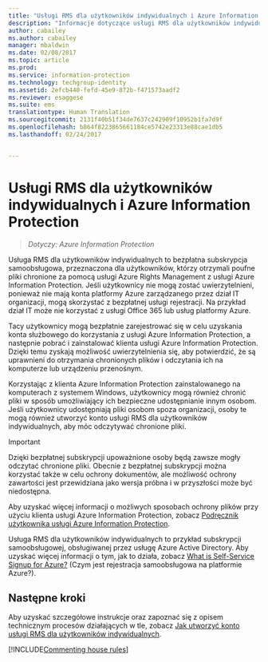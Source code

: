 ```yaml
---
title: "Usługi RMS dla użytkowników indywidualnych i Azure Information Protection"
description: "Informacje dotyczące usługi RMS dla użytkowników indywidualnych, czyli bezpłatnej subskrypcji samoobsługowej przeznaczonej dla użytkowników, którzy otrzymali poufne pliki chronione za pomocą usługi Azure Rights Management, ale nie mogą zostać uwierzytelnieni, ponieważ nie mają konta platformy Azure zarządzanego przez dział IT organizacji."
author: cabailey
ms.author: cabailey
manager: mbaldwin
ms.date: 02/08/2017
ms.topic: article
ms.prod: 
ms.service: information-protection
ms.technology: techgroup-identity
ms.assetid: 2efcb440-fefd-45e9-872b-f471573aadf2
ms.reviewer: esaggese
ms.suite: ems
translationtype: Human Translation
ms.sourcegitcommit: 2131f40b51f34de7637c242909f10952b1fa7d9f
ms.openlocfilehash: b864f8223865661184ce5742e23313e88cae1db5
ms.lasthandoff: 02/24/2017


---
```


# <a name="rms-for-individuals-and-azure-information-protection"></a>Usługi RMS dla użytkowników indywidualnych i Azure Information Protection

>*Dotyczy: Azure Information Protection*

Usługa RMS dla użytkowników indywidualnych to bezpłatna subskrypcja samoobsługowa, przeznaczona dla użytkowników, którzy otrzymali poufne pliki chronione za pomocą usługi Azure Rights Management z usługi Azure Information Protection. Jeśli użytkownicy nie mogą zostać uwierzytelnieni, ponieważ nie mają konta platformy Azure zarządzanego przez dział IT organizacji, mogą skorzystać z bezpłatnej usługi rejestracji. Na przykład dział IT może nie korzystać z usługi Office 365 lub usług platformy Azure.

Tacy użytkownicy mogą bezpłatnie zarejestrować się w celu uzyskania konta służbowego do korzystania z usługi Azure Information Protection, a następnie pobrać i zainstalować klienta usługi Azure Information Protection. Dzięki temu zyskają możliwość uwierzytelnienia się, aby potwierdzić, że są uprawnieni do otrzymania chronionych plików i odczytania ich na komputerze lub urządzeniu przenośnym.

Korzystając z klienta Azure Information Protection zainstalowanego na komputerach z systemem Windows, użytkownicy mogą również chronić pliki w sposób umożliwiający ich bezpieczne udostępnianie innym osobom. Jeśli użytkownicy udostępniają pliki osobom spoza organizacji, osoby te mogą również utworzyć konto usługi RMS dla użytkowników indywidualnych, aby móc odczytywać chronione pliki.

> [!IMPORTANT]
> Dzięki bezpłatnej subskrypcji upoważnione osoby będą zawsze mogły odczytać chronione pliki. Obecnie z bezpłatnej subskrypcji można korzystać także w celu ochrony dokumentów, ale możliwość ochrony zawartości jest przewidziana jako wersja próbna i w przyszłości może być niedostępna. 

Aby uzyskać więcej informacji o możliwych sposobach ochrony plików przy użyciu klienta usługi Azure Information Protection, zobacz [Podręcznik użytkownika usługi Azure Information Protection](../rms-client/client-user-guide.md).

Usługa RMS dla użytkowników indywidualnych to przykład subskrypcji samoobsługowej, obsługiwanej przez usługę Azure Active Directory. Aby uzyskać więcej informacji o tym, jak to działa, zobacz [What is Self-Service Signup for Azure?](/active-directory/active-directory-self-service-signup) (Czym jest rejestracja samoobsługowa na platformie Azure?). 

## <a name="next-steps"></a>Następne kroki
Aby uzyskać szczegółowe instrukcje oraz zapoznać się z opisem technicznym procesów działających w tle, zobacz [Jak utworzyć konto usługi RMS dla użytkowników indywidualnych](rms-for-individuals-user-sign-up.md). 

[!INCLUDE[Commenting house rules](../includes/houserules.md)]

